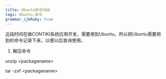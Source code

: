 ```yaml
---
title: Ubuntu命令归纳
tags: Ubuntu,命令
grammar_cjkRuby: true
---
```


近段时间在做CONTIKI系统应用开发，需要用到Ubuntu，所以把Ubuntu需要用到的命令记录下来，以便以后查询使用。

 

1.  解压命令

 unzip <packagename\>

 tar -zxf <packagename\>
